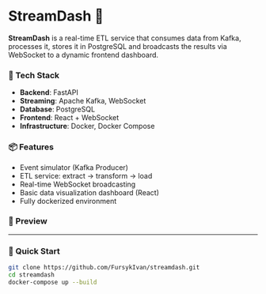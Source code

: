 # StreamDash 🚀

**StreamDash** is a real-time ETL service that consumes data from Kafka, processes it, stores it in PostgreSQL and broadcasts the results via WebSocket to a dynamic frontend dashboard.

### 🔧 Tech Stack

- **Backend**: FastAPI
- **Streaming**: Apache Kafka, WebSocket
- **Database**: PostgreSQL
- **Frontend**: React + WebSocket
- **Infrastructure**: Docker, Docker Compose

### 📦 Features

- Event simulator (Kafka Producer)
- ETL service: extract → transform → load
- Real-time WebSocket broadcasting
- Basic data visualization dashboard (React)
- Fully dockerized environment

### 📸 Preview

________

### 🚀 Quick Start

```bash
git clone https://github.com/FursykIvan/streamdash.git
cd streamdash
docker-compose up --build
